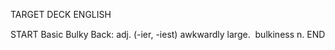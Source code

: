 TARGET DECK
ENGLISH

START
Basic
Bulky
Back: adj. (-ier, -iest) awkwardly large.  bulkiness n.
END
